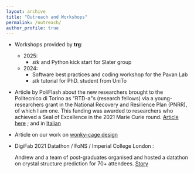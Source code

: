 ```yaml
---
layout: archive
title: "Outreach and Workshops"
permalink: /outreach/
author_profile: true
---
```


* Workshops provided by **trg**:
  * 2025:
    * *stk* and Python kick start for Slater group
  * 2024:
    * Software best practices and coding workshop for the Pavan Lab
    * *stk* tutorial for PhD. student from UniTo

* Article by PoliFlash about the new researchers brought to the Politecnico di Torino as "RTD-a"s (research fellows) via a young-researchers grant in the National Recovery and Resilience Plan (PNRR), of which I am one. This funding was awarded to researchers who achieved a Seal of Excellence in the 2021 Marie Curie round.  [Article here](https://www.polito.it/en/polito/communication-and-press-office/poliflash/young-researchers-pnrr-call-seven-young-postdocs-at-the) ; and in [Italian](https://www.polito.it/ateneo/comunicazione-e-ufficio-stampa/poliflash/bando-pnrr-young-researchers-sette-giovani-postdoc-al)

* Article on our work on [wonky-cage design](https://www.imperial.ac.uk/news/228233/quick-create-molecular-cages-could-revamp/)

* DigiFab 2021 Datathon / FoNS / Imperial College London :

    Andrew and a team of post-graduates organised and hosted a datathon on crystal structure prediction for 70+ attendees. 
    [Story](https://www.imperial.ac.uk/news/220693/behind-the-scenes-make-virtual-multidisciplinary-datathon-happen/)

